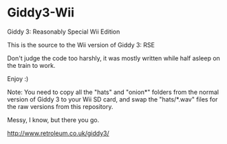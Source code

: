 # Giddy3-Wii
Giddy 3: Reasonably Special Wii Edition

This is the source to the Wii version of Giddy 3: RSE

Don't judge the code too harshly, it was mostly written while half asleep on
the train to work.

Enjoy :)


Note: You need to copy all the "hats" and "onion*" folders from the normal
version of Giddy 3 to your Wii SD card, and swap the "hats/*.wav" files
for the raw versions from this repository.

Messy, I know, but there you go.



http://www.retroleum.co.uk/giddy3/
